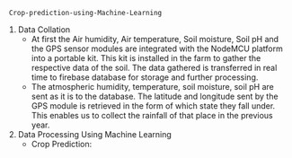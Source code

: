 
<html>
  <head>
    
     Crop-prediction-using-Machine-Learning
    
  </head>
  <body>
  <ol type="1">
    <li> Data Collation

<ul>
  
<li>At first the Air humidity, Air temperature, Soil moisture, Soil pH and the GPS sensor modules are integrated with the NodeMCU platform into a portable kit. This kit is installed in the farm to gather the respective data of the soil. The data gathered is transferred in real time to firebase database for storage and further processing. 
<li>The atmospheric humidity, temperature, soil moisture, soil pH are sent as it is to the database. The latitude and longitude sent by the GPS module is retrieved in the form of which state they fall under. This enables us to collect the rainfall of that place in the previous year.
  </ul>
<li>	Data Processing Using Machine Learning

<ul>
  
<li>	Crop Prediction:
  </ul>

</body>
</html>
